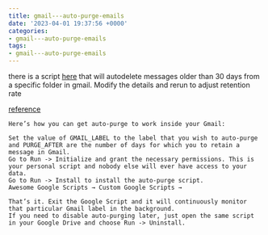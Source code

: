 ```yaml
---
title: gmail---auto-purge-emails
date: '2023-04-01 19:37:56 +0000'
categories:
- gmail---auto-purge-emails
tags:
- gmail---auto-purge-emails
---
```



there is a script
[here](https://drive.google.com/open?id=1MWPZkmAXgQuKCF_XuBndxrl12R02L9UAWwifDZVVStsODxNNVIqHq1G-&authuser=0)
that will autodelete messages older than 30 days from a specific folder
in gmail. Modify the details and rerun to adjust retention rate

[reference](http://www.labnol.org/internet/gmail-auto-purge/27605/)

    Here’s how you can get auto-purge to work inside your Gmail:

    Set the value of GMAIL_LABEL to the label that you wish to auto-purge and PURGE_AFTER are the number of days for which you to retain a message in Gmail.
    Go to Run -> Initialize and grant the necessary permissions. This is your personal script and nobody else will ever have access to your data.
    Go to Run -> Install to install the auto-purge script.
    Awesome Google Scripts → Custom Google Scripts →

    That’s it. Exit the Google Script and it will continuously monitor that particular Gmail label in the background.
    If you need to disable auto-purging later, just open the same script in your Google Drive and choose Run -> Uninstall.